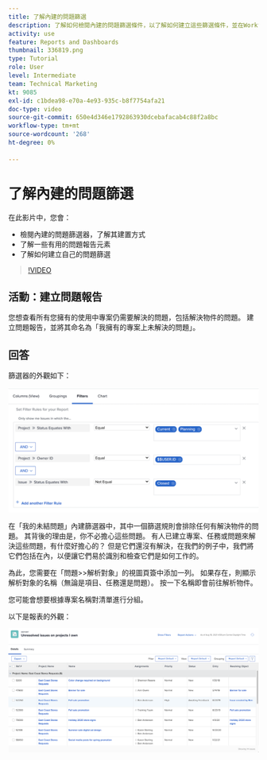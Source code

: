 ```yaml
---
title: 了解內建的問題篩選
description: 了解如何檢閱內建的問題篩選條件，以了解如何建立這些篩選條件，並在Workfront中建立您自己的問題篩選條件。
activity: use
feature: Reports and Dashboards
thumbnail: 336819.png
type: Tutorial
role: User
level: Intermediate
team: Technical Marketing
kt: 9085
exl-id: c1bdea98-e70a-4e93-935c-b8f7754afa21
doc-type: video
source-git-commit: 650e4d346e1792863930dcebafacab4c88f2a8bc
workflow-type: tm+mt
source-wordcount: '268'
ht-degree: 0%

---
```


# 了解內建的問題篩選

在此影片中，您會：

* 檢閱內建的問題篩選器，了解其建置方式
* 了解一些有用的問題報告元素
* 了解如何建立自己的問題篩選

>[!VIDEO](https://video.tv.adobe.com/v/336819/?quality=12&learn=on)

## 活動：建立問題報告

您想查看所有您擁有的使用中專案仍需要解決的問題，包括解決物件的問題。 建立問題報告，並將其命名為「我擁有的專案上未解決的問題」。

## 回答

篩選器的外觀如下：

![建立問題篩選的畫面影像](assets/opening-built-in-issue-filters-1.png)

在「我的未結問題」內建篩選器中，其中一個篩選規則會排除任何有解決物件的問題。 其背後的理由是，你不必擔心這些問題。 有人已建立專案、任務或問題來解決這些問題，有什麼好擔心的？ 但是它們還沒有解決，在我們的例子中，我們將它們包括在內，以便讓它們易於識別和檢查它們是如何工作的。

為此，您需要在「問題>>解析對象」的視圖頁簽中添加一列。 如果存在，則顯示解析對象的名稱（無論是項目、任務還是問題）。 按一下名稱即會前往解析物件。

您可能會想要根據專案名稱對清單進行分組。

以下是報表的外觀：

![問題報告的影像](assets/opening-built-in-issue-filters-2.png)
